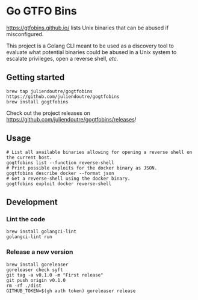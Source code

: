 # Go GTFO Bins

https://gtfobins.github.io/ lists Unix binaries that can be abused if misconfigured.

This project is a Golang CLI meant to be used as a discovery tool to evaluate what potential binaries could be abused in a Unix system to escalate privileges, open a reverse shell, _etc._

## Getting started

```shell
brew tap juliendoutre/gogtfobins https://github.com/juliendoutre/gogtfobins
brew install gogtfobins
```

Check out the project releases on https://github.com/juliendoutre/gogtfobins/releases!

## Usage

```shell
# List all available binaries allowing for opening a reverse shell on the current host.
gogtfobins list --function reverse-shell
# Print possible exploits for the docker binary as JSON.
gogtfobins describe docker --format json
# Get a reverse-shell using the docker binary.
gogtfobins exploit docker reverse-shell
```

## Development

### Lint the code

```shell
brew install golangci-lint
golangci-lint run
```

### Release a new version

```shell
brew install goreleaser
goreleaser check syft
git tag -a v0.1.0 -m "First release"
git push origin v0.1.0
rm -rf ./dist
GITHUB_TOKEN=$(gh auth token) goreleaser release
```
